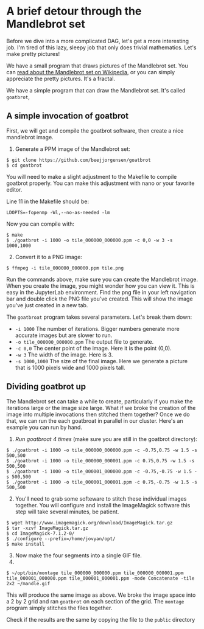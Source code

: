 # A brief detour through the Mandlebrot set

Before we dive into a more complicated DAG, let's get a more interesting job. I'm tired of this lazy, sleepy job that only does trivial mathematics. Let's make pretty pictures!

We have a small program that draws pictures of the Mandlebrot set. You can [read about the Mandlebrot set on Wikipedia](https://secure.wikimedia.org/wikipedia/en/wiki/Mandelbrot_set), or you can simply appreciate the pretty pictures. It's a fractal. 

We have a simple program that can draw the Mandlebrot set. It's called `goatbrot`,

## A simple invocation of goatbrot

First, we will get and compile the goatbrot software, then create a nice mandlebrot image. 

1. Generate a PPM image of the Mandlebrot set:

```
$ git clone https://github.com/beejjorgensen/goatbrot
$ cd goatbrot
```
You will need to make a slight adjustment to the Makefile to compile goatbrot properly. You can make this adjustment with nano or your favorite editor. 

Line 11 in the Makefile should be:
```
LDOPTS=-fopenmp -Wl,--no-as-needed -lm
```

Now you can compile with:
```
$ make
$ ./goatbrot -i 1000 -o tile_000000_000000.ppm -c 0,0 -w 3 -s 1000,1000
```

2. Convert it to a PNG image:

```
$ ffmpeg -i tile_000000_000000.ppm tile.png 
```

Run the commands above, make sure you can create the Mandlebrot image. When you create the image, you might wonder how you can view it. This is easy in the JupyterLab environment. Find the png file in your left navigation bar and double click the PNG file you've created. This will show the image you've just created in a new tab. 

The `goatbroat` program takes several parameters. Let's break them down:

   * `-i 1000` The number of iterations. Bigger numbers generate more accurate images but are slower to run. 
   * `-o tile_000000_000000.ppm` The output file to generate. 
   * `-c 0,0` The center point of the image. Here it is the point (0,0).
   * `-w 3` The width of the image. Here is 3.
   * `-s 1000,1000` The size of the final image. Here we generate a picture that is 1000 pixels wide and 1000 pixels tall. 

## Dividing goatbrot up

The Mandlebrot set can take a while to create, particularly if you make the iterations large or the image size large. What if we broke the creation of the image into multiple invocations then stitched them together? Once we do that, we can run the each goatbroat in parallel in our cluster. Here's an example you can run by hand. 

   1. *Run goatbroat 4 times* (make sure you are still in the goatbrot directory): 

```
$ ./goatbrot -i 1000 -o tile_000000_000000.ppm -c -0.75,0.75 -w 1.5 -s 500,500
$ ./goatbrot -i 1000 -o tile_000000_000001.ppm -c 0.75,0.75 -w 1.5 -s 500,500
$ ./goatbrot -i 1000 -o tile_000001_000000.ppm -c -0.75,-0.75 -w 1.5 -s 500,500
$ ./goatbrot -i 1000 -o tile_000001_000001.ppm -c 0.75,-0.75 -w 1.5 -s 500,500
```

   2. You'll need to grab some softeware to stitch these individual images together. You will configure and install the ImageMagick software this step will take several minutes, be patient.

```
$ wget http://www.imagemagick.org/download/ImageMagick.tar.gz
$ tar -xzvf ImageMagick.tar.gz
$ cd ImageMagick-7.1.2-0/
$ ./configure --prefix=/home/jovyan/opt/
$ make install
```

   3. Now make the four segments into a single GIF file.
   4. 
```
$ ~/opt/bin/montage tile_000000_000000.ppm tile_000000_000001.ppm tile_000001_000000.ppm tile_000001_000001.ppm -mode Concatenate -tile 2x2 ~/mandle.gif
```

This will produce the same image as above. We broke the image space into a 2 by 2 grid and ran `goatbrot` on each section of the grid. The `montage` program simply stitches the files together. 

Check if the results are the same by copying the file to the `public` directory
